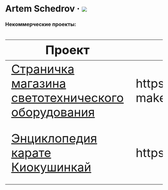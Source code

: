 # Artem Schedrov &middot; [![](https://img.shields.io/badge/-codewars-%23952c1f)](https://www.codewars.com/users/artshedrov)

### Некоммерческие проекты:
<div class="w3-responsive">
<font size="12px">
<table style="font-size: 80%" width="100%" class="w3-table-all notranslate" id="myTable">
<thead>
<tr class="w3-white">
<th width="30%">Проект</th>
<th width="30%">Ссылка на прод</th>
<th width="40%">Технологии</th>
<th>Категория</th>
</tr>
</thead>
<tbody>
  <tr>
    <td><a href="https://github.com/artshedrov/proj-maket">Страничка магазина светотехнического оборудования</a></td>
    <td>https://github.com/artshedrov/proj-maket</td>
    <td>HTML, CSS(LESS), JS</td>
    <td align="center">Верстка</td>
  </tr>
  <tr>
    <td><a href="https://github.com/artshedrov/kio-app">Энциклопедия карате Киокушинкай</a></td>
    <td>https://kio-app-d36b2.web.app/</td>
    <td>Angular 8, Firebase, Webpack, PWA</td>
    <td align="center">Angular</td>
  </tr>
</tbody>
</table>
</font>
</div>
</br>
